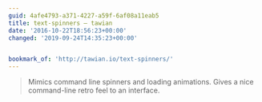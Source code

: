 ```yaml
---
guid: 4afe4793-a371-4227-a59f-6af08a11eab5
title: text-spinners – tawian
date: '2016-10-22T18:56:23+00:00'
changed: '2019-09-24T14:35:23+00:00'


bookmark_of: 'http://tawian.io/text-spinners/'
---
```



<blockquote>Mimics command line spinners and loading animations. Gives a nice command-line retro feel to an interface.</blockquote>
